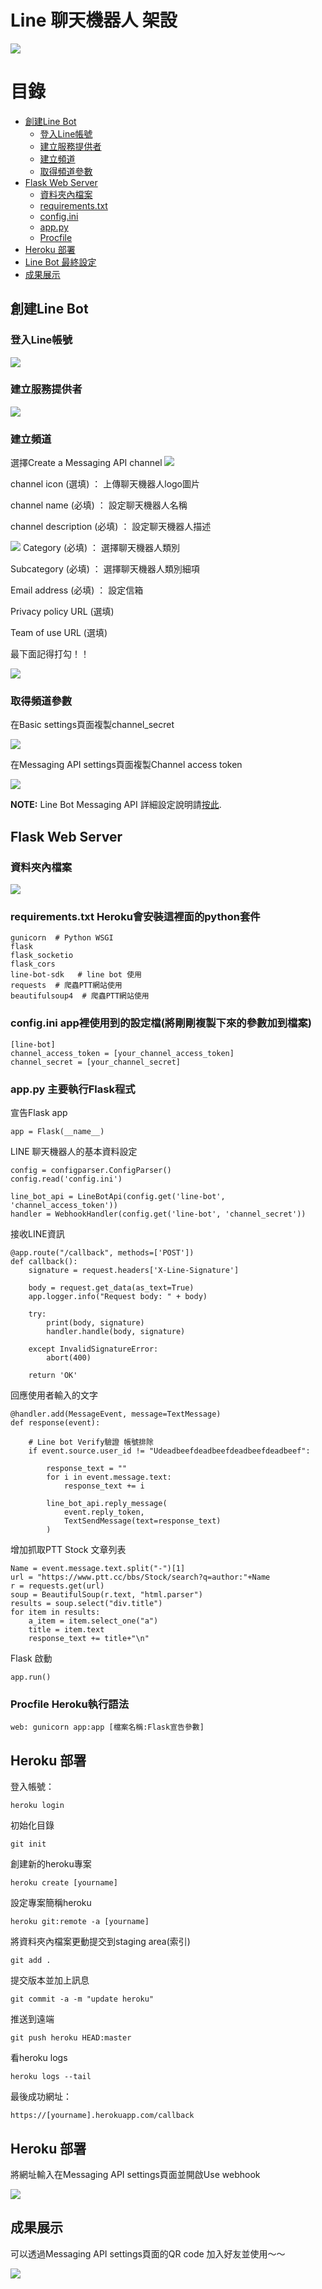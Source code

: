 Line 聊天機器人 架設 
==================
![](https://github.com/jun870805/line_bot/blob/1.0.1/Image/Image.jpg?raw=true)

目錄
================

*   [創建Line Bot](#Step1)
    *   [登入Line帳號](#Step1-1)
    *   [建立服務提供者](#Step1-2)
    *   [建立頻道](#Step1-3)
    *   [取得頻道參數](#Step1-4)
*   [Flask Web Server](#Step2)
    *   [資料夾內檔案](#Step2-1)
    *   [requirements.txt](#Step2-2)
    *   [config.ini](#Step2-3)
    *   [app.py](#Step2-4)
    *   [Procfile](#Step2-5)
*   [Heroku 部署](#Step3)
*   [Line Bot 最終設定](#Step4)
*   [成果展示](#Step5)


<h2 id="Step1">創建Line Bot</h2>

<h3 id="Step1-1">登入Line帳號</h3>

![](https://github.com/jun870805/line_bot/blob/1.0.1/Image/LoginLine.png?raw=true)

<h3 id="Step1-2">建立服務提供者</h3>

![](https://github.com/jun870805/line_bot/blob/1.0.1/Image/NewProvider.png?raw=true)

<h3 id="Step1-3">建立頻道</h3>

選擇Create a Messaging API channel
![](https://github.com/jun870805/line_bot/blob/1.0.1/Image/chooseType.png?raw=true)

channel icon (選填) ： 上傳聊天機器人logo圖片

channel name (必填) ： 設定聊天機器人名稱

channel description (必填) ： 設定聊天機器人描述

![](https://github.com/jun870805/line_bot/blob/1.0.1/Image/CreateChannel1.png?raw=true)
Category (必填) ： 選擇聊天機器人類別

Subcategory (必填) ： 選擇聊天機器人類別細項

Email address (必填) ： 設定信箱

Privacy policy URL (選填) 

Team of use URL (選填) 

最下面記得打勾！！

![](https://github.com/jun870805/line_bot/blob/1.0.1/Image/CreateChannel2.png?raw=true)

<h3 id="Step1-4">取得頻道參數</h3>

在Basic settings頁面複製channel_secret

![](https://github.com/jun870805/line_bot/blob/1.0.1/Image/channel_secret.png?raw=true)

在Messaging API settings頁面複製Channel access token

![](https://github.com/jun870805/line_bot/blob/1.0.1/Image/channel_access_token.png?raw=true)


**NOTE:** Line Bot Messaging API 詳細設定說明請[按此][line-eng-doc].

[line-eng-doc]:https://developers.line.biz/en/docs/messaging-api/


<h2 id="Step2">Flask Web Server</h2>

<h3 id="Step2-1">資料夾內檔案</h3>

![](https://github.com/jun870805/line_bot/blob/1.0.1/Image/FilePackage.png?raw=true)

<h3 id="Step2-2">requirements.txt Heroku會安裝這裡面的python套件</h3>

    gunicorn  # Python WSGI
    flask
    flask_socketio
    flask_cors
    line-bot-sdk   # line bot 使用 
    requests  # 爬蟲PTT網站使用
    beautifulsoup4  # 爬蟲PTT網站使用

<h3 id="Step2-3">config.ini app裡使用到的設定檔(將剛剛複製下來的參數加到檔案)</h3>

    [line-bot]
    channel_access_token = [your_channel_access_token]
    channel_secret = [your_channel_secret]

<h3 id="Step2-4">app.py 主要執行Flask程式</h3>

宣告Flask app

    app = Flask(__name__) 

LINE 聊天機器人的基本資料設定

    config = configparser.ConfigParser()
    config.read('config.ini')

    line_bot_api = LineBotApi(config.get('line-bot', 'channel_access_token'))
    handler = WebhookHandler(config.get('line-bot', 'channel_secret'))

接收LINE資訊

    @app.route("/callback", methods=['POST'])
    def callback():
        signature = request.headers['X-Line-Signature']

        body = request.get_data(as_text=True)
        app.logger.info("Request body: " + body)
        
        try:
            print(body, signature)
            handler.handle(body, signature)
            
        except InvalidSignatureError:
            abort(400)

        return 'OK'

回應使用者輸入的文字

    @handler.add(MessageEvent, message=TextMessage)
    def response(event):
        
        # Line bot Verify驗證 帳號排除 
        if event.source.user_id != "Udeadbeefdeadbeefdeadbeefdeadbeef":
            
            response_text = ""
            for i in event.message.text:
                response_text += i
        
            line_bot_api.reply_message(
                event.reply_token,
                TextSendMessage(text=response_text)
            )

增加抓取PTT Stock 文章列表

    Name = event.message.text.split("-")[1]
    url = "https://www.ptt.cc/bbs/Stock/search?q=author:"+Name            r = requests.get(url)
    soup = BeautifulSoup(r.text, "html.parser")
    results = soup.select("div.title")
    for item in results:
        a_item = item.select_one("a")
        title = item.text
        response_text += title+"\n"

Flask 啟動

    app.run()


<h3 id="Step2-5">Procfile Heroku執行語法</h3>

    web: gunicorn app:app [檔案名稱:Flask宣告參數]


<h2 id="Step3">Heroku 部署</h2>

登入帳號：

    heroku login

初始化目錄

    git init

創建新的heroku專案

    heroku create [yourname]

設定專案簡稱heroku

    heroku git:remote -a [yourname]

將資料夾內檔案更動提交到staging area(索引)

    git add .

提交版本並加上訊息

    git commit -a -m "update heroku"

推送到遠端

    git push heroku HEAD:master

看heroku logs

    heroku logs --tail

最後成功網址：

    https://[yourname].herokuapp.com/callback



<h2 id="Step4">Heroku 部署</h2>

將網址輸入在Messaging API settings頁面並開啟Use webhook

![](https://github.com/jun870805/line_bot/blob/1.0.1/Image/SettingWebhook.png?raw=true)


<h2 id="Step5">成果展示</h2>

可以透過Messaging API settings頁面的QR code 加入好友並使用～～

![](https://github.com/jun870805/line_bot/blob/1.0.1/Image/result.png?raw=true)